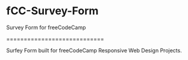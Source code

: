 # fCC-Survey-Form
Survey Form for freeCodeCamp

============================

Surfey Form built for freeCodeCamp Responsive Web Design Projects.
